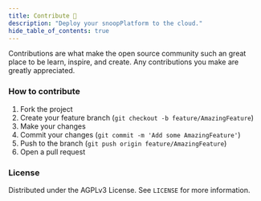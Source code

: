 ```yaml
---
title: Contribute 🤍
description: "Deploy your snoopPlatform to the cloud."
hide_table_of_contents: true
---
```


Contributions are what make the open source community such an great place to be learn, inspire, and create. Any contributions you make are greatly appreciated.

### How to contribute

1. Fork the project
2. Create your feature branch (`git checkout -b feature/AmazingFeature`)
3. Make your changes
4. Commit your changes (`git commit -m 'Add some AmazingFeature'`)
5. Push to the branch (`git push origin feature/AmazingFeature`)
6. Open a pull request

### License

Distributed under the AGPLv3 License. See `LICENSE` for more information.
